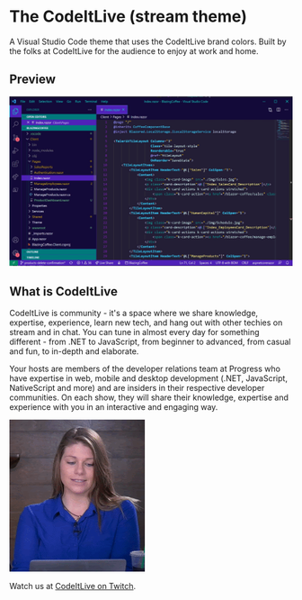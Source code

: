 # The CodeItLive (stream theme)

A Visual Studio Code theme that uses the CodeItLive brand colors. Built by the folks at CodeItLive for the audience to enjoy at work and home.

## Preview

![Theme Preview](/media/theme-preview.jpg)

## What is CodeItLive
CodeItLive is community - it's a space where we share knowledge, expertise, experience, learn new tech, and hang out with other techies on stream and in chat. You can tune in almost every day for something different - from .NET to JavaScript, from beginner to advanced, from casual and fun, to in-depth and elaborate.

Your hosts are members of the developer relations team at Progress who have expertise in web, mobile and desktop development (.NET, JavaScript, NativeScript and more) and are insiders in their respective developer communities. On each show, they will share their knowledge, expertise and experience with you in an interactive and engaging way.

![Alyssa Nicoll approves of CodeItLive](/media/alyssa.gif)

Watch us at [CodeItLive on Twitch](https://www.twitch.tv/codeitlive/).